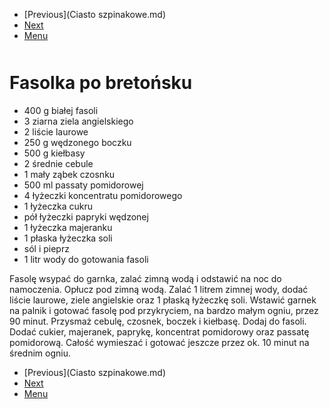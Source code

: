 <!-- Navigation Menu Start -->

- [Previous](Ciasto szpinakowe.md)
- [Next](Gulasz.md)
- [Menu](README.md)

<div style="margin-bottom: 50px"></div>

<!-- /Navigation Menu Start -->


# Fasolka po bretońsku


- 400 g białej fasoli
- 3 ziarna ziela angielskiego
- 2 liście laurowe
- 250 g wędzonego boczku
- 500 g kiełbasy
- 2 średnie cebule 
- 1 mały ząbek czosnku
- 500 ml passaty pomidorowej
- 4 łyżeczki koncentratu pomidorowego
- 1 łyżeczka cukru
- pół łyżeczki papryki wędzonej
- 1 łyżeczka majeranku
- 1 płaska łyżeczka soli
- sól i pieprz
- 1 litr wody do gotowania fasoli

Fasolę wsypać do garnka, zalać zimną wodą i odstawić na noc do namoczenia. Opłucz pod zimną wodą.
Zalać 1 litrem zimnej wody, dodać liście laurowe, ziele angielskie oraz 1 płaską łyżeczkę soli. Wstawić garnek na palnik i gotować fasolę pod przykryciem, na bardzo małym ogniu, przez 90 minut.
Przysmaż cebulę, czosnek, boczek i kiełbasę. Dodaj do fasoli. Dodać cukier, majeranek, paprykę, koncentrat pomidorowy oraz passatę pomidorową. 
Całość wymieszać i gotować jeszcze przez ok. 10 minut na średnim ogniu.


<!-- Navigation Menu End -->

- [Previous](Ciasto szpinakowe.md)
- [Next](Gulasz.md)
- [Menu](README.md)

<div style="margin-bottom: 50px"></div>

<!-- /Navigation Menu End -->